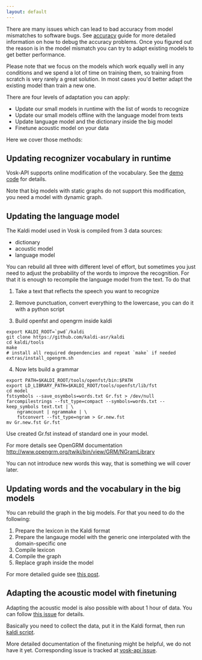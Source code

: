 ```yaml
---
layout: default
---
```


There are many issues which can lead to bad accuracy from model
mismatches to software bugs. See [accuracy](accuracy) guide for more
detailed information on how to debug the accuracy problems. Once you
figured out the reason is in the model mismatch you can try to adapt
existing models to get better performance.

Please note that we focus on the models which work equally well in any conditions
and we spend a lot of time on training them, so training from scratch is
very rarely a great solution. In most cases you'd better adapt the existing
model than train a new one.

There are four levels of adaptation you can apply:

 * Update our small models in runtime with the list of words to recognize
 * Update our small models offline with the language model from texts
 * Update language model and the dictionary inside the big model
 * Finetune acoustic model on your data

Here we cover those methods:

## Updating recognizer vocabulary in runtime

Vosk-API supports online modification of the vocabulary. See the [demo
code](https://github.com/alphacep/vosk-api/blob/master/python/example/test_words.py)
for details.

Note that big models with static graphs do not support this modification,
you need a model with dynamic graph.

## Updating the language model

The Kaldi model used in Vosk is compiled from 3 data sources:

  * dictionary
  * acoustic model
  * language model

You can rebuild all three with different level of effort, but sometimes you just
need to adjust the probability of the words to improve the recognition. For
that it is enough to recompile the language model from the text. To do that

1. Take a text that reflects the speech you want to recognize

2. Remove punctuation, convert everything to the lowercase, you can do it with a python script

3. Build openfst and opengrm inside kaldi
```
export KALDI_ROOT=`pwd`/kaldi
git clone https://github.com/kaldi-asr/kaldi
cd kaldi/tools
make
# install all required dependencies and repeat `make` if needed
extras/install_opengrm.sh
```
4. Now lets build a grammar
```
export PATH=$KALDI_ROOT/tools/openfst/bin:$PATH
export LD_LIBRARY_PATH=$KALDI_ROOT/tools/openfst/lib/fst
cd model
fstsymbols --save_osymbols=words.txt Gr.fst > /dev/null
farcompilestrings --fst_type=compact --symbols=words.txt --keep_symbols text.txt | \
    ngramcount | ngrammake | \
    fstconvert --fst_type=ngram > Gr.new.fst
mv Gr.new.fst Gr.fst
```

Use created Gr.fst instead of standard one in your model.

For more details see OpenGRM documentation <http://www.opengrm.org/twiki/bin/view/GRM/NGramLibrary>

You can not introduce new words this way, that is something we will cover later.

## Updating words and the vocabulary in the big models

You can rebuild the graph in the big models. For that you need to do the following:

1. Prepare the lexicon in the Kaldi format
2. Prepare the langauge model with the generic one interpolated with the domain-specific one
3. Compile lexicon
4. Compile the graph
5. Replace graph inside the model

For more detailed guide see [this post](https://chrisearch.wordpress.com/2017/03/11/speech-recognition-using-kaldi-extending-and-using-the-aspire-model/).

## Adapting the acoustic model with finetuning

Adapting the acoustic model is also possible with about 1 hour of data. You can follow 
[this issue](https://github.com/daanzu/kaldi-active-grammar/issues/33) for details. 

Basically you need to collect the data, put it in the Kaldi format, then run 
[kaldi script](https://github.com/kaldi-asr/kaldi/blob/master/egs/aishell2/s5/local/nnet3/tuning/finetune_tdnn_1a.sh).

More detailed documentation of the finetuning might be helpful, we do not
have it yet. Corresponding issue is tracked at [vosk-api
issue](https://github.com/alphacep/vosk-api/issues/185).
